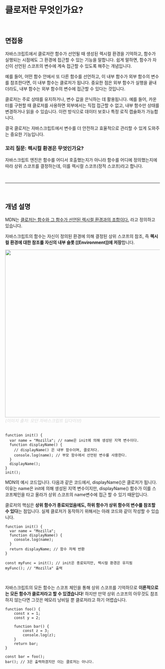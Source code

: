 # 클로저란 무엇인가요?

<br/>

## 면접용

자바스크립트에서 클로저란 함수가 선언될 때 생성된 렉시컬 환경을 기억하고, 함수가 실행되는 시점에도 그 환경에 접근할 수 있는 기능을 말합니다. 쉽게 말하면, 함수가 자신이 선언된 스코프의 변수에 계속 접근할 수 있도록 해주는 개념입니다.

예를 들어, 어떤 함수 안에서 또 다른 함수를 선언하고, 이 내부 함수가 외부 함수의 변수를 참조한다면, 이 내부 함수는 클로저가 됩니다. 중요한 점은 외부 함수가 실행을 끝내더라도, 내부 함수는 외부 함수의 변수에 접근할 수 있다는 것입니다.

클로저는 주로 상태를 유지하거나, 변수 값을 은닉하는 데 활용됩니다. 예를 들어, 카운터를 구현할 때 클로저를 사용하면 외부에서는 직접 접근할 수 없고, 내부 함수만 상태를 변경하거나 읽을 수 있습니다. 이런 방식으로 데이터 보호나 특정 로직 캡슐화가 가능합니다.

결국 클로저는 자바스크립트에서 변수를 더 안전하고 효율적으로 관리할 수 있게 도와주는 중요한 기능입니다.

### 꼬리 질문: 렉시컬 환경은 무엇인가요?

자바스크립트 엔진은 함수를 어디서 호출했는지가 아니라 함수를 어디에 정의했는지에 따라 상위 스코프를 결정하는데, 이를 렉시컬 스코프(정적 스코프)라고 합니다.

<br/>

<hr/>
<br/>

## 개념 설명

MDN는 [클로저는 함수와 그 함수가 선언된 렉시컬 환경과의 조합이다.](https://developer.mozilla.org/ko/docs/Web/JavaScript/Closures) 라고 정의하고 있습니다.

자바스크립트의 함수는 자신이 정의된 환경에 의해 결정된 상위 스코프의 참조, 즉 **렉시컬 환경에 대한 참조를 자신의 내부 슬롯 [[Environment]]에 저장**합니다.

<img width="545" src="https://github.com/user-attachments/assets/7cdd0faf-1a11-4c10-b42c-76b46f264403" />
<div style="color: #D9D9D9"><i>(이미지 출처: 모던 자바스크립트 딥다이브)</i></div>

<br/>

```tsx
function init() {
  var name = "Mozilla"; // name은 init에 의해 생성된 지역 변수이다.
  function displayName() {
    // displayName() 은 내부 함수이며, 클로저다.
    console.log(name); // 부모 함수에서 선언된 변수를 사용한다.
  }
  displayName();
}
init();
```

MDN의 예시 코드입니다. 다음과 같은 코드에서, displayName()은 클로저가 됩니다. 이유는 name은 init에 의해 생성된 지역 변수이지만, displayName() 함수가 이를 스코프체인을 타고 올라가 상위 스코프의 name변수에 접근 할 수 있기 때문입니다.

클로저의 핵심은 **상위 함수가 종료되었음에도, 하위 함수가 상위 함수의 변수를 참조할 수 있다**는 점입니다. 실제 클로저가 동작하기 위해서는 아래 코드와 같이 작성할 수 있습니다.

```tsx
function init() {
  var name = "Mozilla";
  function displayName() {
    console.log(name);
  }
  return displayName; // 함수 자체 반환
}

const myFunc = init(); // init은 종료되지만, 렉시컬 환경은 유지됨
myFunc(); // "Mozilla" 출력
```

<br/>

자바스크립트의 모든 함수는 스코프 체인을 통해 상위 스코프를 기억하므로 **이론적으로는 모든 함수가 클로저라고 할 수 있겠습니다**! 하지만 만약 상위 스코프의 아무것도 참조하지 않는다면 그것은 메모리 낭비일 뿐 클로저라고 하기 어렵습니다.

```tsx
function foo() {
	const x = 1;
	const y = 2;
	
	function bar() {
		const z = 3;
		console.log(z);
	}
	return bar;
}

const bar = foo();
bar(); // 3은 출력하겠지만 이는 클로저는 아니다.
```

<br/>
